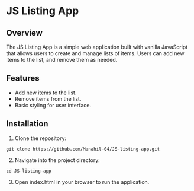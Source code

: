 # JS Listing App

## Overview
The JS Listing App is a simple web application built with vanilla JavaScript that allows users to create and manage lists of items. Users can add new items to the list, and remove them as needed.

## Features
- Add new items to the list.
- Remove items from the list.
- Basic styling for user interface.

## Installation
1. Clone the repository:
```
git clone https://github.com/Manahil-04/JS-listing-app.git
```
2. Navigate into the project directory:

```
cd JS-listing-app
```
3. Open index.html in your browser to run the application.
